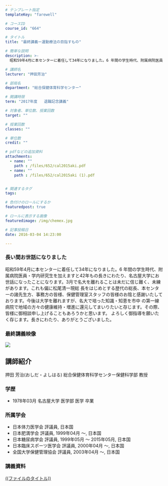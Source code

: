 ```yaml
---
# テンプレート指定
templateKey: "farewell"

# コースID
course_id: "664"

# タイトル
title: "最終講義ー運動療法の目指すもの"

# 簡単な説明
description: >-
  昭和59年4月に本センターに着任して34年になりました。6 年間の学生時代、附属病院医員・学内研究生を加えますと42年もの長きにわたり、名古屋大学にお世話になったことになります。3月で名大を...

# 講師名
lecturer: "押田芳治"

# 部局名
department: "総合保健体育科学センター"

# 開講時限
term: "2017年度	退職記念講義"

# 対象者、単位数、授業回数
target: ""

# 授業回数
classes: ""

# 単位数
credit: ""

# pdfなどの追加資料
attachments: 
  - name: "" 
    path : /files/652/cal2015aki.pdf
  - name: "" 
    path : /files/652/cal2015aki (1).pdf


# 関連するタグ
tags:

# 色付けのロールにするか
featuredpost: true

# ロールに表示する画像
featuredimage: /img/chemex.jpg

# 記事投稿日
date: 2016-03-04 14:23:00

---
```

  
### 長い間お世話になりました  
昭和59年4月に本センターに着任して34年になりました。6 年間の学生時代、附属病院医員・学内研究生を加えますと42年もの長きにわたり、名古屋大学にお世話になったことになります。3月で名大を離れることは未だに信じ難く、未練があります。これも偏に松尾清一現総 長をはじめとする歴代の総長、本センターの諸先生方、事務方の皆様、保健管理室スタッフの皆様のお陰と感謝いたしております。今後は大学を離れますが、名大で培った知識・知恵を市中 の第一線病院で地域の方々の健康維持・増進に還元してまいりたいと存じます。その際、皆様に御相談申し上げることもあろうかと思います。 よろしく御指導を願いたく存じます。長きにわたり、ありがとうございました。 

### 最終講義映像 

[![](http://nuvideo.media.nagoya-u.ac.jp/thumbs/4020/4336)](http://nuvideo.media.nagoya-u.ac.jp/embed/7bd94bb07f2aad08e2f402df7803ae2534f7a2bc)
  
## 講師紹介  
押田 芳治(おしだ・よしはる) 総合保健体育科学センター保健科学部 教授  
### 学歴  
  
* 1978年03月 名古屋大学 医学部 医学 卒業  
### 所属学会  
  
* 日本体力医学会 評議員, 日本国  
* 日本肥満学会 評議員, 1999年04月 ～, 日本国  
* 日本糖尿病学会 評議員, 1999年05月 ～ 2015年05月, 日本国  
* 日本臨床スポーツ医学会 評議員, 2000年04月 ～, 日本国  
* 全国大学保健管理協会 評議員, 2003年04月 ～, 日本国
### 講義資料


[((ファイルのタイトル))](/files/664/((ファイル名))) 
